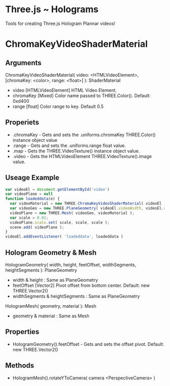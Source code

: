 # Three.js ~ Holograms
Tools for creating Three.js Hologram Plannar videos!

# ChromaKeyVideoShaderMaterial

## Arguments
ChromaKeyVideoShaderMaterial( video: \<HTMLVideoElement\>, [chromaKey: \<color\>, range: \<float\>] ): ShaderMaterial
- video [HTMLVideoElement] HTML Video Element.
- chromaKey [Mixed] Color name passed to THREE.Color(). Default: 0xd400
- range [float] Color range to key. Default 0.5

## Properiets
- .chromaKey - Gets and sets the .uniforms.chromaKey THREE.Color() instance object value
- .range - Gets and sets the .uniforms.range float value.
- .map - Gets the THREE.VideoTexture() instance object value.
- .video - Gets the HTMLVideoElement THREE.VideoTexture().image value.

## Useage Example
```javascript
var videoEl = document.getElementById('video')
var videoPlane = null
function loadeddata(e) {
  var videoMaterial = new THREE.ChromaKeyVideoShaderMaterial( videoEl );
  var videoGeo = new THREE.PlaneGeometry( videoEl.videoWidth, videoEl.videoHeight, 1 );
  videoPlane = new THREE.Mesh( videoGeo, videoMaterial );
  var scale = 0.01;
  videoPlane.scale.set( scale, scale, scale );
  scene.add( videoPlane );
}
videoEl.addEventListener( 'loadeddata', loadeddata )
```

## Hologram Geometry & Mesh
HologramGeometry( width, height, feetOffset, widthSegments, heightSegments ): PlaneGeometry
- width & height : Same as PlaneGeometry
- feetOffset [Vector2] Pivot offset from bottom center. Default: new THREE.Vector2()
- widthSegments & heightSegments : Same as PlaneGeometry

HologramMesh( geometry, material ): Mesh
- geometry & material : Same as Mesh

## Properties
- HologramGeometry().feetOffset - Gets and sets the offset pivot. Default: new THREE.Vector2()

## Methods
- HologramMesh().rotateYToCamera( camera \<PerspectiveCamera\> )

